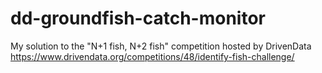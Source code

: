 # dd-groundfish-catch-monitor
My solution to the "N+1 fish, N+2 fish" competition hosted by DrivenData https://www.drivendata.org/competitions/48/identify-fish-challenge/
